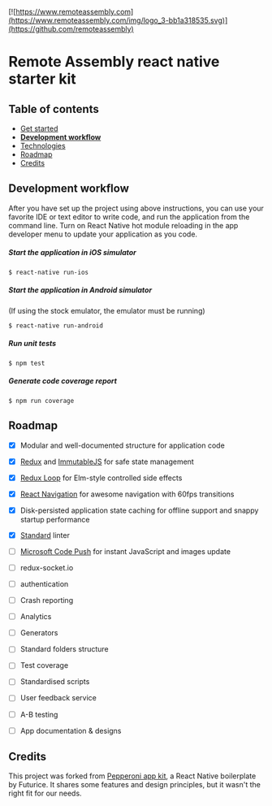 [![https://www.remoteassembly.com](https://www.remoteassembly.com/img/logo_3-bb1a318535.svg)](https://github.com/remoteassembly)

# Remote Assembly react native starter kit


## Table of contents

- [Get started](docs/getStarted.md)
- [**Development workflow**](#development-workflow)
- [Technologies](docs/technologies.md)
- [Roadmap](#roadmap)
- [Credits](#credits)


## Development workflow

After you have set up the project using above instructions, you can use your favorite IDE or text editor to write code, and run the application from the command line. Turn on React Native hot module reloading in the app developer menu to update your application as you code.

##### Start the application in iOS simulator
```
$ react-native run-ios
```

##### Start the application in Android simulator
(If using the stock emulator, the emulator must be running)
```
$ react-native run-android
```

##### Run unit tests
```
$ npm test
```

##### Generate code coverage report
```
$ npm run coverage
```


## Roadmap

- [x] Modular and well-documented structure for application code
- [x] [Redux](http://redux.js.org/) and [ImmutableJS](https://facebook.github.io/immutable-js/) for safe state management
- [x] [Redux Loop](https://github.com/raisemarketplace/redux-loop) for Elm-style controlled side effects
- [x] [React Navigation](https://reactnavigation.org/) for awesome navigation with 60fps transitions
- [x] Disk-persisted application state caching for offline support and snappy startup performance
- [x] [Standard](https://github.com/standard/standard) linter
- [ ] [Microsoft Code Push](http://microsoft.github.io/code-push) for instant JavaScript and images update
- [ ] redux-socket.io
- [ ] authentication
- [ ] Crash reporting
- [ ] Analytics
- [ ] Generators
- [ ] Standard folders structure
- [ ] Test coverage
- [ ] Standardised scripts
- [ ] User feedback service
- [ ] A-B testing
- [ ] App documentation & designs


## Credits

This project was forked from [Pepperoni app kit](https://github.com/futurice/pepperoni-app-kit), a React Native boilerplate by Futurice. It shares some features and design principles, but it wasn't the right fit for our needs.
